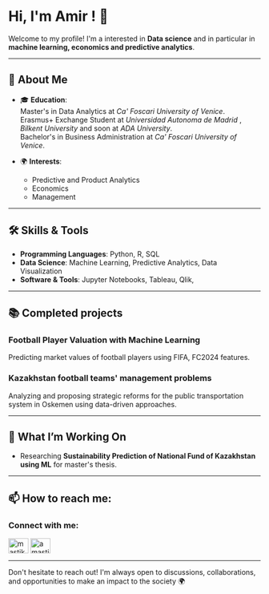 # Hi, I'm Amir ! 👋

Welcome to my profile! I'm a interested in **Data science** and in particular in **machine learning, economics and predictive analytics**. 

---

## 🚀 About Me
- 🎓 **Education**:  
  Master's in Data Analytics at *Ca' Foscari University of Venice*.  
  Erasmus+ Exchange Student at *Universidad Autonoma de Madrid* , *Bilkent University* and soon at *ADA University*.  
  Bachelor's in Business Administration at *Ca' Foscari University of Venice*.  

- 🌍 **Interests**:  
  - Predictive and Product Analytics
  - Economics
  - Management  

---

## 🛠️ Skills & Tools
- **Programming Languages**: Python, R, SQL  
- **Data Science**: Machine Learning, Predictive Analytics, Data Visualization  
- **Software & Tools**: Jupyter Notebooks, Tableau, Qlik,  

---

## 📚 Completed projects
### Football Player Valuation with Machine Learning
Predicting market values of football players using FIFA, FC2024 features.

### Kazakhstan football teams' management problems
Analyzing and proposing strategic reforms for the public transportation system in Oskemen using data-driven approaches.

---

## 🌟 What I’m Working On 
- Researching **Sustainability Prediction of National Fund of Kazakhstan using ML** for master's thesis. 
---

## 📫 How to reach me:

<h3 align="left">Connect with me:</h3>
<p align="left">
<a href="https://linkedin.com/in/mastikbayev" target="blank"><img align="center" src="https://raw.githubusercontent.com/rahuldkjain/github-profile-readme-generator/master/src/images/icons/Social/linked-in-alt.svg" alt="mastikbayev" height="30" width="40" /></a>
<a href="https://instagram.com/amastikbay" target="blank"><img align="center" src="https://raw.githubusercontent.com/rahuldkjain/github-profile-readme-generator/master/src/images/icons/Social/instagram.svg" alt="amastikbay" height="30" width="40" /></a>
</p>

---

Don't hesitate to reach out! I'm always open to discussions, collaborations, and opportunities to make an impact to the society 🌍
